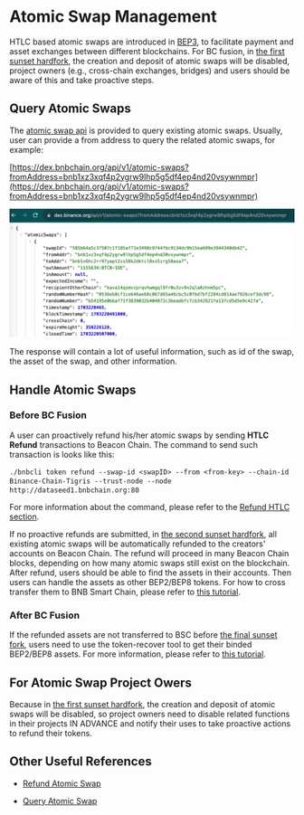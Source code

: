 # Atomic Swap Management

HTLC based atomic swaps are introduced in
[BEP3](https://github.com/bnb-chain/BEPs/blob/master/BEPs/BEP3.md),
to facilitate payment and asset exchanges between different blockchains.
For BC fusion, in [the first sunset
hardfork](https://github.com/bnb-chain/bEPs/pull/333), the
creation and deposit of atomic swaps will be disabled, project owners
(e.g., cross-chain exchanges, bridges) and users should be aware of this
and take proactive steps.

## Query Atomic Swaps

The [atomic swap api](https://docs.bnbchain.org/docs/beaconchain/develop/api-reference/dex-api/paths#apiv1atomic-swaps)
is provided to query existing atomic swaps. Usually, user can provide a
from address to query the related atomic swaps, for example:

[https://dex.bnbchain.org/api/v1/atomic-swaps?fromAddress=bnb1xz3xqf4p2ygrw9lhp5g5df4ep4nd20vsywnmpr](https://dex.bnbchain.org/api/v1/atomic-swaps?fromAddress=bnb1xz3xqf4p2ygrw9lhp5g5df4ep4nd20vsywnmpr)

![img](../../assets/bcfusion/user-atomic-swap1.png)

The response will contain a lot of useful information, such as id of the
swap, the asset of the swap, and other information.

## Handle Atomic Swaps

### Before BC Fusion

A user can proactively refund his/her atomic swaps by sending **HTLC Refund** transactions to Beacon Chain. The command
to send such
transaction is looks like this:

```shell
./bnbcli token refund --swap-id <swapID> --from <from-key> --chain-id Binance-Chain-Tigris --trust-node --node http://dataseed1.bnbchain.org:80
```

For more information about the command, please refer to
the [Refund HTLC section](https://docs.bnbchain.org/docs/beaconchain/atomic-swap#refund-htlt).

If no proactive refunds are submitted, in [the second sunset hardfork](https://github.com/bnb-chain/bEPs/pull/333), all
existing atomic swaps will be automatically refunded to the creators'
accounts on Beacon Chain. The refund will proceed in many Beacon Chain
blocks, depending on how many atomic swaps still exist on the
blockchain. After refund, users should be able to find the assets in
their accounts. Then users can handle the assets as other BEP2/BEP8
tokens. For how to cross transfer them to BNB Smart Chain, please
refer to [this tutorial](./assets.md).

### After BC Fusion

If the refunded assets are not transferred to BSC
before [the final sunset fork](https://github.com/bnb-chain/bEPs/pull/333),
users need to use the token-recover tool to get their binded BEP2/BEP8
assets. For more information, please refer to [this
tutorial](https://docs.google.com/document/d/1rMWwYGt-s6FXcRiUrBSN8dtOU96HDz0T3GaZyzbo7VQ/edit?pli=1#heading=h.df0svx3bznak).

## For Atomic Swap Project Owers

Because in [the first sunset hardfork](https://github.com/bnb-chain/bEPs/pull/333), the
creation and deposit of atomic swaps will be disabled, so project owners
need to disable related functions in their projects IN ADVANCE and
notify their uses to take proactive actions to refund their tokens.

## Other Useful References

- [Refund Atomic Swap](https://docs.bnbchain.org/docs/beaconchain/atomic-swap#refund-htlt)

- [Query Atomic Swap](https://docs.bnbchain.org/docs/beaconchain/develop/api-reference/dex-api/paths#apiv1atomic-swaps)

